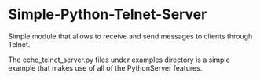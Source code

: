 # Simple-Python-Telnet-Server
Simple module that allows to receive and send messages to clients through Telnet.

The echo_telnet_server.py files under examples directory is a simple example that
makes use of all of the PythonServer features.
